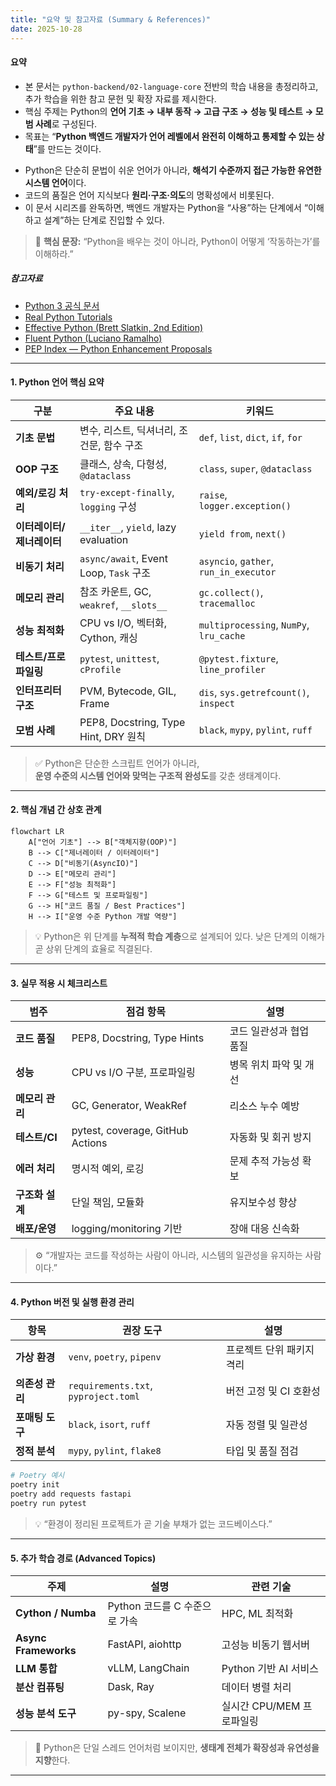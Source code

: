 ```yaml
---
title: "요약 및 참고자료 (Summary & References)"
date: 2025-10-28
---
```

#### 요약
- 본 문서는 `python-backend/02-language-core` 전반의 학습 내용을 총정리하고,  
  추가 학습을 위한 참고 문헌 및 확장 자료를 제시한다.  
- 핵심 주제는 Python의 **언어 기초 → 내부 동작 → 고급 구조 → 성능 및 테스트 → 모범 사례**로 구성된다.  
- 목표는 “**Python 백엔드 개발자가 언어 레벨에서 완전히 이해하고 통제할 수 있는 상태**”를 만드는 것이다.

* Python은 단순히 문법이 쉬운 언어가 아니라,
  **해석기 수준까지 접근 가능한 유연한 시스템 언어**이다.
* 코드의 품질은 언어 지식보다 **원리·구조·의도**의 명확성에서 비롯된다.
* 이 문서 시리즈를 완독하면,
  백엔드 개발자는 Python을 “사용”하는 단계에서 “이해하고 설계”하는 단계로 진입할 수 있다.

> 🎯 **핵심 문장:**
> “Python을 배우는 것이 아니라, Python이 어떻게 ‘작동하는가’를 이해하라.”

##### 참고자료
- [Python 3 공식 문서](https://docs.python.org/3/)
- [Real Python Tutorials](https://realpython.com/)
- [Effective Python (Brett Slatkin, 2nd Edition)](https://effectivepython.com/)
- [Fluent Python (Luciano Ramalho)](https://www.oreilly.com/library/view/fluent-python-2nd/9781492056348/)
- [PEP Index — Python Enhancement Proposals](https://peps.python.org/)

---

#### 1. Python 언어 핵심 요약

| 구분 | 주요 내용 | 키워드 |
|------|------------|--------|
| **기초 문법** | 변수, 리스트, 딕셔너리, 조건문, 함수 구조 | `def`, `list`, `dict`, `if`, `for` |
| **OOP 구조** | 클래스, 상속, 다형성, `@dataclass` | `class`, `super`, `@dataclass` |
| **예외/로깅 처리** | `try-except-finally`, `logging` 구성 | `raise`, `logger.exception()` |
| **이터레이터/제너레이터** | `__iter__`, `yield`, lazy evaluation | `yield from`, `next()` |
| **비동기 처리** | `async/await`, Event Loop, `Task` 구조 | `asyncio`, `gather`, `run_in_executor` |
| **메모리 관리** | 참조 카운트, GC, `weakref`, `__slots__` | `gc.collect()`, `tracemalloc` |
| **성능 최적화** | CPU vs I/O, 벡터화, Cython, 캐싱 | `multiprocessing`, `NumPy`, `lru_cache` |
| **테스트/프로파일링** | `pytest`, `unittest`, `cProfile` | `@pytest.fixture`, `line_profiler` |
| **인터프리터 구조** | PVM, Bytecode, GIL, Frame | `dis`, `sys.getrefcount()`, `inspect` |
| **모범 사례** | PEP8, Docstring, Type Hint, DRY 원칙 | `black`, `mypy`, `pylint`, `ruff` |

> ✅ Python은 단순한 스크립트 언어가 아니라,  
> **운영 수준의 시스템 언어와 맞먹는 구조적 완성도**를 갖춘 생태계이다.

---

#### 2. 핵심 개념 간 상호 관계

```mermaid
flowchart LR
    A["언어 기초"] --> B["객체지향(OOP)"]
    B --> C["제너레이터 / 이터레이터"]
    C --> D["비동기(AsyncIO)"]
    D --> E["메모리 관리"]
    E --> F["성능 최적화"]
    F --> G["테스트 및 프로파일링"]
    G --> H["코드 품질 / Best Practices"]
    H --> I["운영 수준 Python 개발 역량"]
```

> 💡 Python은 위 단계를 **누적적 학습 계층**으로 설계되어 있다.
> 낮은 단계의 이해가 곧 상위 단계의 효율로 직결된다.

---

#### 3. 실무 적용 시 체크리스트

| 범주         | 점검 항목                            | 설명            |
| ---------- | -------------------------------- | ------------- |
| **코드 품질**  | PEP8, Docstring, Type Hints      | 코드 일관성과 협업 품질 |
| **성능**     | CPU vs I/O 구분, 프로파일링             | 병목 위치 파악 및 개선 |
| **메모리 관리** | GC, Generator, WeakRef           | 리소스 누수 예방     |
| **테스트/CI** | pytest, coverage, GitHub Actions | 자동화 및 회귀 방지   |
| **에러 처리**  | 명시적 예외, 로깅                       | 문제 추적 가능성 확보  |
| **구조화 설계** | 단일 책임, 모듈화                       | 유지보수성 향상      |
| **배포/운영**  | logging/monitoring 기반            | 장애 대응 신속화     |

> ⚙️ “개발자는 코드를 작성하는 사람이 아니라, 시스템의 일관성을 유지하는 사람이다.”

---

#### 4. Python 버전 및 실행 환경 관리

| 항목         | 권장 도구                                | 설명             |
| ---------- | ------------------------------------ | -------------- |
| **가상 환경**  | `venv`, `poetry`, `pipenv`           | 프로젝트 단위 패키지 격리 |
| **의존성 관리** | `requirements.txt`, `pyproject.toml` | 버전 고정 및 CI 호환성 |
| **포매팅 도구** | `black`, `isort`, `ruff`             | 자동 정렬 및 일관성    |
| **정적 분석**  | `mypy`, `pylint`, `flake8`           | 타입 및 품질 점검     |

```bash
# Poetry 예시
poetry init
poetry add requests fastapi
poetry run pytest
```

> 💡 “환경이 정리된 프로젝트가 곧 기술 부채가 없는 코드베이스다.”

---

#### 5. 추가 학습 경로 (Advanced Topics)

| 주제                   | 설명                   | 관련 기술             |
| -------------------- | -------------------- | ----------------- |
| **Cython / Numba**   | Python 코드를 C 수준으로 가속 | HPC, ML 최적화       |
| **Async Frameworks** | FastAPI, aiohttp     | 고성능 비동기 웹서버       |
| **LLM 통합**           | vLLM, LangChain      | Python 기반 AI 서비스  |
| **분산 컴퓨팅**           | Dask, Ray            | 데이터 병렬 처리         |
| **성능 분석 도구**         | py-spy, Scalene      | 실시간 CPU/MEM 프로파일링 |

> 🚀 Python은 단일 스레드 언어처럼 보이지만,
> **생태계 전체가 확장성과 유연성을 지향**한다.

---
